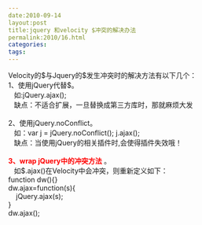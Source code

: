 ```yaml
---
date:2010-09-14
layout:post
title:jquery 和velocity $冲突的解决办法
permalink:2010/16.html
categories:
tags:
---
```



<p>Velocity的$与Jquery的$发生冲突时的解决方法有以下几个：<br /> 1、使用jQuery代替$。<br /> &nbsp;&nbsp; 如:jQuery.ajax();<br /> &nbsp;&nbsp; 缺点：不适合扩展，一旦替换成第三方库时，那就麻烦大发<br /><br /> 2、使用jQuery.noConflict。<br /> &nbsp;&nbsp; 如：var j = jQuery.noConflict(); j.ajax();<br /> &nbsp;&nbsp; 缺点：当使用jQuery的相关插件时,会使得插件失效哦！<br /><br /><span style="color: #ff0000;"><strong>3、wrap jQuery中的冲突方法</strong> </span> 。<br /> &nbsp;&nbsp; 如$.ajax()在Velocity中会冲突，则重新定义如下：<br /> function dw(){}<br /> dw.ajax=function(s){<br /> &nbsp;&nbsp; &nbsp;jQuery.ajax(s);<br /> }<br /> dw.ajax(); </p>